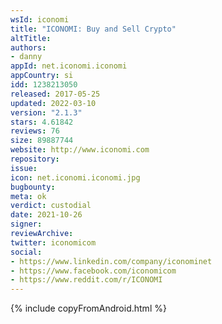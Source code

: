 ```yaml
---
wsId: iconomi
title: "ICONOMI: Buy and Sell Crypto"
altTitle: 
authors:
- danny
appId: net.iconomi.iconomi
appCountry: si
idd: 1238213050
released: 2017-05-25
updated: 2022-03-10
version: "2.1.3"
stars: 4.61842
reviews: 76
size: 89887744
website: http://www.iconomi.com
repository: 
issue: 
icon: net.iconomi.iconomi.jpg
bugbounty: 
meta: ok
verdict: custodial
date: 2021-10-26
signer: 
reviewArchive:
twitter: iconomicom
social:
- https://www.linkedin.com/company/iconominet
- https://www.facebook.com/iconomicom
- https://www.reddit.com/r/ICONOMI
---
```


{% include copyFromAndroid.html %}
